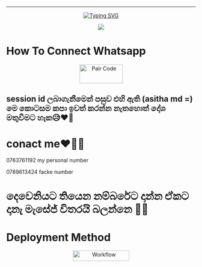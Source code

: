 ***
</p> <p align="center">
<a href="https://git.io/typing-svg"><img src="https://readme-typing-svg.demolab.com?font=Rubik+Dirt&size=65&pause=1000&color=F72C3F&background=FF20A500&center=true&vCenter=true&width=1000&height=150&lines=INDUWA-MD;MADE+BY+INDUWARA+NILUPUL" alt="Typing SVG" /></a>

<p align = center>   <img src="https://i.ibb.co/jyVLMdD/infinitywabot.jpg"</p>
<p align="center">

# How To Connect Whatsapp

<p align="center">
<a href='https://pair-code-production.up.railway.app/pair' target="_blank"><img alt='Pair Code' src='https://img.shields.io/badge/-Pair Code-darkgreen?style=for-the-badge&logo=Whatsapp&logoColor=white'/< width=115 height=50/p></a>

## session id ලබාගැනීමෙන් පසුව එහි ඇති (asitha md =) මෙ කොටසම කපා ඉවත් කරන්න නැතහොත් දෝශ මතුවීමට හැක😥❤️‍🔥

# conact me❤️‍🔥🌝

0763761192 my personal number

0789613424 facke number 

# දෙවෙනියට තියෙන නම්බරේට දාන්න ඒකට දානැ මැසේජ් විතරයි බලන්නෙ 🌝💗



# Deployment Method

<p align="center">
  <a href='https://github.com/SahasTech22/SAHAS-MD/blob/main/WORKFLOW.md' target="_blank">
    <img alt='Workflow' src='https://img.shields.io/badge/-WorkFlow%20Deploy-blue?style=for-the-badge&logo=github&logoColor=white' width="150" height="28"/>
  </a>
